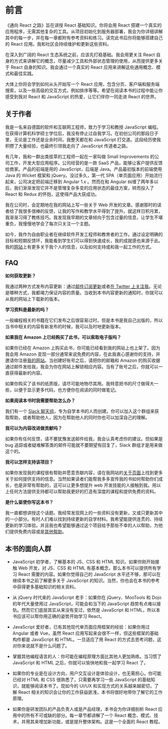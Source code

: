# 前言

《通向 React 之路》旨在讲授 React 基础知识。你将会用 React 搭建一个真实的应用程序，无需其他复杂的工具。从项目初始化到服务器部署，我会为你详细讲解其中的每一步，并在每一章都附有参考资料和练习。读完此书后你将能够搭建自己的 React 应用。我和社区会持续维护和更新这些资料。

在深入到广阔的 React 生态系统之前，应该先打稳基础。我会用更关注 React 自身的方式来讲解它的概念，尽量减少工具和外部状态管理的使用，从而提供更多关于 React 自身的知识。我会通过一个真实的 React 应用来讲解这些通用概念、模式和最佳实践。

大体上你将会学到如何从头开始写一个 React 应用，包含分页、客户端和服务端搜索，以及一些高级的交互方式，例如排序等等。希望在阅读本书的过程中能让你感受到我对 React 和 JavaScript 的热爱，让它们伴你一同走进 React 的世界。

## 关于作者

我是一名来自德国的软件和互联网工程师，致力于学习和教授 JavaScript 编程。在获得计算机科学硕士学位后，我没有停止过自我学习。在初创公司的那段日子里，无论是工作还是业余时间，我整天都在和 JavaScript 打交道。这段经历使我积攒了大量经验，也最终引领我走向了 JavaScript 传道者之路。

有几年，我和一群出类拔萃的工程师一起在一家叫做 Small Improvements 的公司工作，开发大型应用程序。公司经营的是一款 SaaS 产品，能够让客户提供反馈给商家。产品的前端是用的 JavaScript，后端是 Java。产品最初版本的前端使用 Java 的 Wicket 框架和 jQuery。没过多久，第一代 SPA（单页面应用）开始流行起来，公司决定把前端迁移到 Angular 1.x 。然而在和 Angular 纠缠了两年多以后，我们渐渐发现它并不是管理复杂多变的应用状态的最佳方案，转而投入了 React 和 Redux 的怀抱，这使得产品大获成功。

我在公司时，会定期地在我的网站上写一些关于 Web 开发的文章。感谢那时的读者给了我很多很棒的反馈，让我的写作和教学水平得到了提升。就这样日积月累，我渐渐习得了教练技巧。我发现我早期的文章倾向于包含过量的信息，让学生不堪重负，我慢慢地学会了每次只关注一个主题。

如今，我作为自由职业者在继续软件开发工程师和教育者的工作。通过设定明确的目标和短期反馈环，我能看到学生们可以得到快速成长，我的成就感也来源于此。我的[网站](https://www.robinwieruch.de/about)上有更多关于我个人的信息，以及如何支持或和我一起工作的方式。

## FAQ

**如何获取更新？**

我通过两种方式发布内容更新：通过[邮件订阅更新](https://www.getrevue.co/profile/rwieruch)或者[在 Twitter 上关注我](https://twitter.com/rwieruch)。无论是哪种方式，我都竭力保证内容的质量。当收到本书内容更新的通知时，你就可以从我的网站上下载新的版本。

**学习资料是最新的吗？**

一般编程相关的书籍在它们发布之后很容易过时。但是本书是我自己出版的，所以当书中相关的内容有新发布的时候，我可以及时地更新版本。

**如果我在 Amazon 上已经购买了此书，可以索取电子版吗？**

如果你已经在 Amazon 上购买此书，你可能已经看到我的网站上也上架了。因为我会用 Amazon 变现一部分通常来说免费的内容，在此我衷心感谢你的支持，并邀请你注册[我的网站](https://www.robinwieruch.de/)。当创建好账号之后，请把你的邮箱和 Amazon 的购买收据通过邮件发给我，我会为你在网站上解锁相应内容。当有了账号之后，你就可以一直获得最新的内容。

如果你购买了该书的纸质版，请尽可能地物尽其用。我特意把书的尺寸做得大一些，以便于显示更多代码，也方便你在阅读的同时做笔记。

**如果阅读本书时我需要帮助怎么办？**

我们有一个 [Slack 聊天组](https://slack-the-road-to-learn-react.wieruch.com/)，专为自学本书的人而创建。你可以加入这个群组来获取帮助，或者帮助他人，因为在帮助他人的同时你也可以加深自己的理解。

**我可以为内容改进做贡献吗？**

如果你有任何反馈，请不要犹豫发送邮件给我，我会认真考虑你的建议。但如果是 bug 追踪或者疑难解答类的邮件可能就不要期望有回复了，Slack 群组才是用来做这个的。

**我可以怎样支持该项目？**

如果你发现我的课程很有帮助并愿意贡献内容，请在我网站的[关于页面](https://www.robinwieruch.de/about/)上找到更多关于如何提供支持的信息。当然如果读者们能帮我多多宣传我的书如何帮助你们成长，也是非常有帮助的，这可以让更多想提升 web 开发技能的人接触到我。用以上任何方法提供支持都可以帮助我更好的打造有深度的课程和提供免费的资料。

**是什么驱使你写这本书？**

我一直都想讲授这个话题。我经常发现网上的一些资料没有更新，又或只更新其中的一小部分。有时人们难以找到持续更新的自学材料。我希望能提供连贯的、持续更新的学习体验。并且我也希望能够通过这个项目给予那些不幸的人以帮助，为他们提供免费内容或是[其他帮助](https://www.robinwieruch.de/giving-back-by-learning-react/)。

## 本书的面向人群

- JavaScript 初学者，了解基本的 JS、CSS 和 HTML 知识。如果你刚开始接触 Web 开发，对 JS、CSS 和 HTML 有基本概念，那么本书可以提供所有学习 React 需要的内容。如果你觉得自己的 JavaScript 水平还不够，那可以在继续本书之前了解更多关于 JavaScript 的知识。当然，你也会在本书的参考中获得更多基础知识的相关资料。

- 从 jQuery 时代来的 JavaScript 老手：如果你在 jQuery、MooTools 和 Dojo 的年代大量使用过 JavaScript，可能会和当下的 JavaScript 趋势有点难以接轨。然而它们底层其实从来没有变过，依然是 JavaScript 和 HTML，所以本书应该可以帮你用正确的姿势开始学习 React。

- JavaScript 爱好者，已有其他现代单页面应用框架的经验：如果你用过 Angular 或者 Vue，虽然 React 应用写起来会很不一样，但这些框架的基础构件都是 JavaScript 和 HTML。一旦适应了用 React 的方式去思考问题，这对你来说就不是什么问题了。

- 掌握其他编程语言的人：你可能在编程原理方面比其他人更加熟练。当习惯了 JavaScript 和 HTML 之后，你就可以愉快地和我一起学习 React 了。

- 如果你的专业是在设计方向，用户交互设计是体验设计，也无需担心。你可能已经对 HTML 和 CSS 很熟悉了，只需要再学习一些 JavaScript 的基础知识，就能够阅读本书了。现如今的 UI/UX 和实现方式的关系越来越密切，了解 React 相关的知识会让你的工作获益匪浅，本书将很好地带你了解它的工作原理。

- 如果你是研发团队的产品负责人或是产品经理，本书会为你详细剖析 React 应用中的所有不可或缺的部分。每一章节都讲解了一个 React 概念、模式、技术，并用其来增加新功能，或是提升整体架构。这是一个全面的 React 教程。
